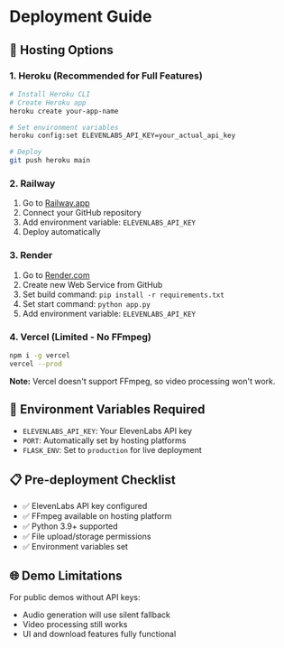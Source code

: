 # Deployment Guide

## 🚀 Hosting Options

### 1. Heroku (Recommended for Full Features)

```bash
# Install Heroku CLI
# Create Heroku app
heroku create your-app-name

# Set environment variables
heroku config:set ELEVENLABS_API_KEY=your_actual_api_key

# Deploy
git push heroku main
```

### 2. Railway

1. Go to [Railway.app](https://railway.app)
2. Connect your GitHub repository
3. Add environment variable: `ELEVENLABS_API_KEY`
4. Deploy automatically

### 3. Render

1. Go to [Render.com](https://render.com)
2. Create new Web Service from GitHub
3. Set build command: `pip install -r requirements.txt`
4. Set start command: `python app.py`
5. Add environment variable: `ELEVENLABS_API_KEY`

### 4. Vercel (Limited - No FFmpeg)

```bash
npm i -g vercel
vercel --prod
```

**Note:** Vercel doesn't support FFmpeg, so video processing won't work.

## 🔧 Environment Variables Required

- `ELEVENLABS_API_KEY`: Your ElevenLabs API key
- `PORT`: Automatically set by hosting platforms
- `FLASK_ENV`: Set to `production` for live deployment

## 📋 Pre-deployment Checklist

- ✅ ElevenLabs API key configured
- ✅ FFmpeg available on hosting platform
- ✅ Python 3.9+ supported
- ✅ File upload/storage permissions
- ✅ Environment variables set

## 🌐 Demo Limitations

For public demos without API keys:
- Audio generation will use silent fallback
- Video processing still works
- UI and download features fully functional